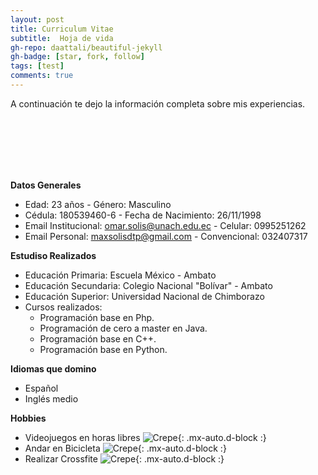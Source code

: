 ```yaml
---
layout: post
title: Curriculum Vitae
subtitle:  Hoja de vida
gh-repo: daattali/beautiful-jekyll
gh-badge: [star, fork, follow]
tags: [test]
comments: true
---
```

A continuación te dejo la información completa sobre mis experiencias.

<br>
<br>
<br>
<br>
<br>

**Datos Generales**
- Edad:	23 años	                                    - 	Género:	Masculino
- Cédula: 180539460-6	                              - 	Fecha de Nacimiento:	26/11/1998
- Email Institucional: omar.solis@unach.edu.ec	    - 	Celular:	0995251262
- Email Personal:	maxsolisdtp@gmail.com	            - 	Convencional:	032407317

**Estudiso Realizados**
- Educación Primaria: Escuela México - Ambato
- Educación Secundaria: Colegio Nacional "Bolívar" - Ambato
- Educación Superior: Universidad Nacional de Chimborazo
- Cursos realizados:
    - Programación base en Php.
    - Programación de cero a master en Java.
    - Programación base en C++.
    - Programación base en Python.

**Idiomas que domino**
- Español
- Inglés medio

**Hobbies**
- Videojuegos en horas libres
![Crepe](https://iwa1dbr7turszqqgzacurw-on.drv.tw/7mo%20SEMESTRE/Sistemas%20de%20Gestión%20del%20Aprendizaje/My%20Personal%20Website/Recursos_Hoja/lol.jpg){: .mx-auto.d-block :}
- Andar en Bicicleta
![Crepe](https://iwa1dbr7turszqqgzacurw-on.drv.tw/7mo%20SEMESTRE/Sistemas%20de%20Gestión%20del%20Aprendizaje/My%20Personal%20Website/Recursos_Hoja/bici.jpg){: .mx-auto.d-block :}
- Realizar Crossfite
![Crepe](https://iwa1dbr7turszqqgzacurw-on.drv.tw/7mo%20SEMESTRE/Sistemas%20de%20Gestión%20del%20Aprendizaje/My%20Personal%20Website/Recursos_Hoja/gym.jpg){: .mx-auto.d-block :}







